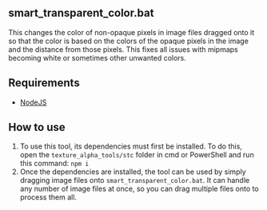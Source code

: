 ## smart_transparent_color.bat
This changes the color of non-opaque pixels in image files dragged onto it so that the color is based on the colors of the opaque pixels in the image and the distance from those pixels. This fixes all issues with mipmaps becoming white or sometimes other unwanted colors.

## Requirements
- [NodeJS](https://nodejs.org/en)

## How to use
1. To use this tool, its dependencies must first be installed. To do this, open the `texture_alpha_tools/stc` folder in cmd or PowerShell and run this command: `npm i`
2. Once the dependencies are installed, the tool can be used by simply dragging image files onto `smart_transparent_color.bat`. It can handle any number of image files at once, so you can drag multiple files onto to process them all.
